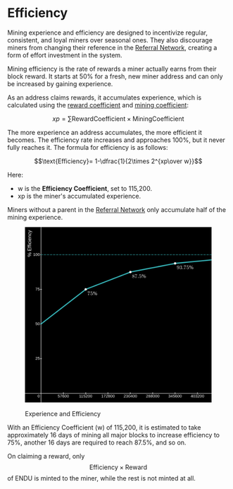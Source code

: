 # Efficiency

Mining experience and efficiency are designed to incentivize regular, consistent, and loyal miners over seasonal ones. They also discourage miners from changing their reference in the [Referral Network](../referral-network/), creating a form of effort investment in the system.

Mining efficiency is the rate of rewards a miner actually earns from their block reward. It starts at 50% for a fresh, new miner address and can only be increased by gaining experience.

As an address claims rewards, it accumulates experience, which is calculated using the [reward coefficient](reward.md#boosted-blocks) and [mining coefficient](../advanced-mining/):

$$xp=\displaystyle\sum{\text{RewardCoefficient} \times \text{MiningCoefficient}}$$

The more experience an address accumulates, the more efficient it becomes. The efficiency rate increases and approaches 100%, but it never fully reaches it. The formula for efficiency is as follows:

$$\text{Efficiency}= 1-\dfrac{1}{2\times 2^{xp\over w}}$$

Here:

* w is the **Efficiency Coefficient**, set to 115,200.
* xp is the miner's accumulated experience.

Miners without a parent in the [Referral Network](../referral-network/) only accumulate half of the mining experience.

<figure><img src="../.gitbook/assets/image.png" alt=""><figcaption><p>Experience and Efficiency</p></figcaption></figure>

With an Efficiency Coefficient (w) of 115,200, it is estimated to take approximately 16 days of mining all major blocks to increase efficiency to 75%, another 16 days are required to reach 87.5%, and so on.

On claiming a reward, only $$\text{Efficiency}\times \text{Reward}$$ of ENDU is minted to the miner, while the rest is not minted at all.
